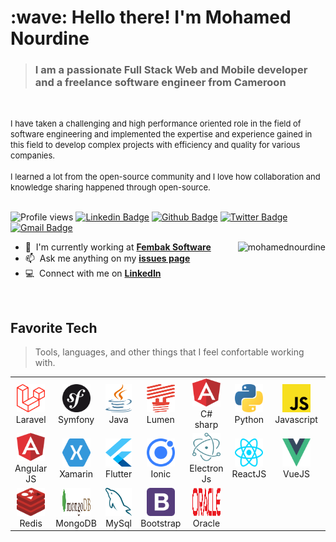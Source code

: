 <h1 align="left" id="mohamednourdine-title">:wave: Hello there! I'm Mohamed Nourdine</h1>

><h3 align="left">I am a passionate Full Stack Web and Mobile developer and a freelance software engineer from Cameroon</h3>

<br>

<font size="2">I have taken a challenging and high performance oriented role in the field of software engineering and implemented the expertise and experience gained in this field to develop complex projects with efficiency and quality for various companies.
<br>
<br>
I learned a lot from the open-source community and I love how collaboration and knowledge sharing happened through open-source.
<br>
<br>
</font>




![Profile views](https://gpvc.arturio.dev/mohamednourdine) [![Linkedin Badge](https://img.shields.io/badge/-mohamednourdine-0072b1?style=flat&logo=Linkedin&logoColor=white&link=https://www.linkedin.com/in/mohamed-nourdine-0970b7122/)](https://www.linkedin.com/in/mohamed-nourdine-0970b7122/) [![Github Badge](https://img.shields.io/badge/mohamednourdine-grey?style=flat&logo=github&logoColor=white&link=https://github.com/mohamednourdine/)](https://github.com/mohamednourdine/) 
[![Twitter Badge](https://img.shields.io/badge/-nourdinetw-00acee?style=flat&logo=twitter&logoColor=white&link=https://twitter.com/nourdinetw/)](https://www.twitter.com/nourdinetw/) [![Gmail Badge](https://img.shields.io/badge/-mohamednjikam25@gmail.com-c14438?style=flat-square&logo=Gmail&logoColor=white&link=mailto:mohamednjikam25@gmail.com)](mailto:mohamednjikam25@gmail.com)

<a href="#mohamednourdine-title">
  <img src="https://github-readme-stats.vercel.app/api?username=mohamednourdine&show_icons=true&count_private=true&include_all_commits=true" alt="mohamednourdine" align="right" />
</a>

- :office: &nbsp;I'm currently working at **[Fembak Software]**
- :mailbox: &nbsp;Ask me anything on my **[issues page]**
- :computer: &nbsp;Connect with me on **[LinkedIn]**

<br>

<h2 align="left" id="mohamednourdine">Favorite Tech</h2>

> Tools, languages, and other things that I feel confortable working with.

<table>
  <tr>
    <td align="center" width="96">
      <a href="#mohamednourdine">
        <img src="./icons/laravel.svg" width="45" height="45" alt="Laravel" />
      </a>
      <br>Laravel
    </td>
     <td align="center" width="96">
      <a href="#mohamednourdine">
        <img src="./icons/symfony.svg" width="45" height="45" alt="Symfony" />
      </a>
      <br>Symfony
    </td>
    <td align="center" width="96">
      <a href="#mohamednourdine">
        <img src="./icons/java.svg" width="45" height="45" alt="Java" />
      </a>
      <br>Java
    </td>
    <td align="center" width="96">
      <a href="#mohamednourdine">
        <img src="./icons/lumen.svg" width="45" height="45" alt="Lumen" />
      </a>
      <br>Lumen
    </td>
    <td align="center" width="96">
      <a href="#mohamednourdine">
        <img src="./icons/angular-icon.svg" width="45" height="45" alt="c-sharp" />
      </a>
      <br>C# sharp
    </td>
     <td align="center" width="96">
      <a href="#mohamednourdine">
        <img src="./icons/python.svg" width="45" height="45" alt="Python" />
      </a>
      <br>Python
    </td>
    <td align="center" width="96">
      <a href="#mohamednourdine">
        <img src="./icons/javascript.svg" width="45" height="45" alt="Javascript" />
      </a>
      <br>Javascript
    </td>
     <td align="center" width="96">
      <a href="#mohamednourdine">
        <img src="./icons/nodejs-icon.svg" width="45" height="45" alt="nodejs" />
      </a>
      <br>NodeJS
    </td>
    <td align="center" width="96">
      <a href="#mohamednourdine">
        <img src="./icons/typescript-icon.svg" width="45" height="45" alt="TypeScript" />
      </a>
      <br>TypeScript
    </td>
    <tr>
    <td align="center" width="96">
      <a href="#mohamednourdine">
        <img src="./icons/angular-icon.svg" width="45" height="45" alt="Angular JS" />
      </a>
      <br>Angular JS
    </td>
    <td align="center" width="96">
      <a href="#mohamednourdine">
        <img src="./icons/xamarin.svg" width="45" height="45" alt="Xamarin" />
      </a>
      <br>Xamarin
    </td>
    <td align="center" width="96">
      <a href="#mohamednourdine">
        <img src="./icons/flutter.svg" width="45" height="45" alt="Flutter" />
      </a>
      <br>Flutter
    </td>
    <td align="center" width="96">
      <a href="#mohamednourdine">
        <img src="./icons/ionic-icon.svg" width="45" height="45" alt="Ionic" />
      </a>
      <br>Ionic
    </td>
     <td align="center" width="96">
      <a href="#mohamednourdine">
        <img src="./icons/electron.svg" width="45" height="45" alt="Electron Js" />
      </a>
      <br>Electron Js
    </td>
    <td align="center" width="96">
      <a href="#mohamednourdine">
        <img src="./icons/react.svg" width="45" height="45" alt="ReactJS" />
      </a>
      <br>ReactJS
    </td>
    <td align="center" width="96">
      <a href="#mohamednourdine">
        <img src="./icons/vue.svg" width="45" height="45" alt="VueJS" />
      </a>
      <br>VueJS
    </td>
    <td align="center" width="96">
      <a href="#mohamednourdine">
        <img src="./icons/docker-icon.svg" width="45" height="45" alt="Docker" />
      </a>
      <br>Docker
    </td>
    <td align="center" width="96">
      <a href="#mohamednourdine">
        <img src="./icons/sass.svg" width="45" height="45" alt="Sass" />
      </a>
      <br>Sass
    </td>
    <tr>
    <tr>
    <td align="center" width="96">
      <a href="#mohamednourdine">
        <img src="./icons/redis.svg" width="45" height="45" alt="Redis" />
      </a>
      <br>Redis
    </td>
    <td align="center" width="96">
      <a href="#mohamednourdine">
        <img src="./icons/mongodb.svg" width="45" height="45" alt="MongoDB" />
      </a>
      <br>MongoDB
    </td>
    <td align="center" width="96">
      <a href="#mohamednourdine">
        <img src="./icons/mysql.svg" width="45" height="45" alt="MySql" />
      </a>
      <br>MySql
    </td>
    <td align="center" width="96">
      <a href="#mohamednourdine">
        <img src="./icons/bootstrap.svg" width="45" height="45" alt="Bootstrap" />
      </a>
      <br>Bootstrap
    </td>
    <td align="center" width="96">
      <a href="#mohamednourdine">
        <img src="./icons/oracle.svg" width="45" height="45" alt="Oracle" />
      </a>
      <br>Oracle
    </td>
    </tr>
  
  </tr>
  
</table>


<!-- links -->

[Fembak Software]: http://fembakyazilim.com/ "Fembak Yazılım"
[issues page]: https://github.com/mohamednourdine/mohamednourdine/issues "mohamednourdine/issues"
[linkedin]: https://www.linkedin.com/in/mohamed-nourdine-0970b7122/ "Mohamed Nourdine"
